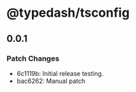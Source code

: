 # @typedash/tsconfig

## 0.0.1

### Patch Changes

- 6c1119b: Initial release testing.
- bac6262: Manual patch
